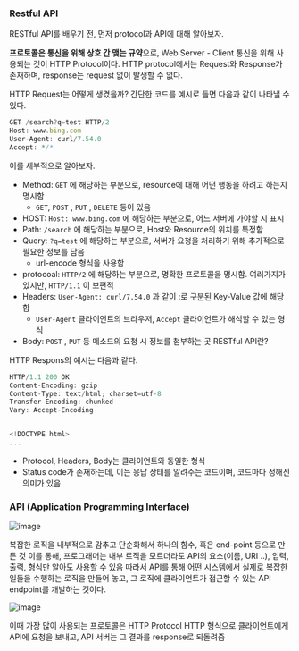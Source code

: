 ### Restful API

RESTful API를 배우기 전, 먼저 protocol과 API에 대해 알아보자.

<b>프로토콜은 통신을 위해 상호 간 맺는 규약</b>으로, Web Server - Client 통신을 위해 사용되는 것이 HTTP Protocol이다.
HTTP protocol에서는 Request와 Response가 존재하며, response는 request 없이 발생할 수 없다.

HTTP Request는 어떻게 생겼을까?
간단한 코드를 예시로 들면 다음과 같이 나타낼 수 있다.
``` javascript
GET /search?q=test HTTP/2
Host: www.bing.com
User-Agent: curl/7.54.0
Accept: */*
```

이를 세부적으로 알아보자.
- Method: `GET` 에 해당하는 부분으로, resource에 대해 어떤 행동을 하려고 하는지 명시함
  -  `GET`, `POST` , `PUT` , `DELETE` 등이 있음
- HOST: `Host: www.bing.com` 에 해당하는 부분으로, 어느 서버에 가야할 지 표시
- Path: `/search` 에 해당하는 부분으로, Host와 Resource의 위치를 특정함
- Query: `?q=test` 에 해당하는 부분으로, 서버가 요청을 처리하기 위해 추가적으로 필요한 정보를 담음
  - url-encode 형식을 사용함
- protocoal: `HTTP/2` 에 해당하는 부분으로, 명확한 프로토콜을 명시함. 여러가지가 있지만, `HTTP/1.1` 이 보편적
- Headers: `User-Agent: curl/7.54.0` 과 같이  :로 구분된 Key-Value 값에 해당함
  - `User-Agent` 클라이언트의 브라우저, `Accept` 클라이언트가 해석할 수 있는 형식
- Body: `POST` , `PUT` 등 메소드의 요청 시 정보를 첨부하는 곳
RESTful API란?

HTTP Respons의 예시는 다음과 같다.
``` javascript
HTTP/1.1 200 OK
Content-Encoding: gzip
Content-Type: text/html; charset=utf-8
Transfer-Encoding: chunked
Vary: Accept-Encoding


<!DOCTYPE html>
...
```
- Protocol, Headers, Body는 클라이언트와 동일한 형식
- Status code가 존재하는데, 이는 응답 상태를 알려주는 코드이며, 코드마다 정해진 의미가 있음

### API (Application Programming Interface)
![image](https://user-images.githubusercontent.com/42240862/184858648-a9d0e0d9-9b4c-4c8c-81fd-1fae2b4d4ab1.png)

복잡한 로직을 내부적으로 감추고 단순화해서 하나의 함수, 혹은 end-point 등으로 만든 것
이를 통해, 프로그래머는 내부 로직을 모르더라도 API의 요소(이름, URI ..), 입력, 출력, 형식만 알아도 사용할 수 있음
따라서 API를 통해 어떤 시스템에서 실제로 복잡한 일들을 수행하는 로직을 만들어 놓고, 그 로직에 클라이언트가 접근할 수 있는 API endpoint를 개발하는 것이다.

![image](https://user-images.githubusercontent.com/42240862/184858712-5cf81d2e-b4dc-4964-ab2c-db11b6bab376.png)

이때 가장 많이 사용되는 프로토콜은 HTTP Protocol
HTTP 형식으로 클라이언트에게 API에 요청을 보내고, API 서버는 그 결과를 response로 되돌려줌

